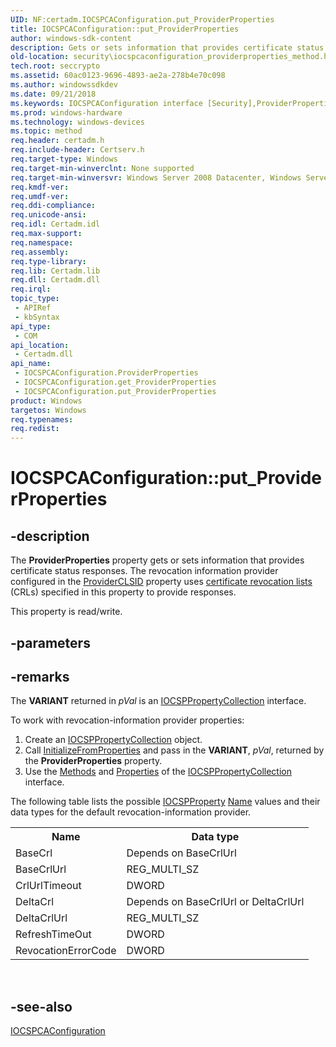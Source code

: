 ```yaml
---
UID: NF:certadm.IOCSPCAConfiguration.put_ProviderProperties
title: IOCSPCAConfiguration::put_ProviderProperties
author: windows-sdk-content
description: Gets or sets information that provides certificate status responses.
old-location: security\iocspcaconfiguration_providerproperties_method.htm
tech.root: seccrypto
ms.assetid: 60ac0123-9696-4893-ae2a-278b4e70c098
ms.author: windowssdkdev
ms.date: 09/21/2018
ms.keywords: IOCSPCAConfiguration interface [Security],ProviderProperties property, IOCSPCAConfiguration.ProviderProperties, IOCSPCAConfiguration.put_ProviderProperties, IOCSPCAConfiguration::ProviderProperties, IOCSPCAConfiguration::get_ProviderProperties, IOCSPCAConfiguration::put_ProviderProperties, ProviderProperties property [Security], ProviderProperties property [Security],IOCSPCAConfiguration interface, certadm/IOCSPCAConfiguration::ProviderProperties, certadm/IOCSPCAConfiguration::get_ProviderProperties, certadm/IOCSPCAConfiguration::put_ProviderProperties, put_ProviderProperties, security.iocspcaconfiguration_providerproperties_method
ms.prod: windows-hardware
ms.technology: windows-devices
ms.topic: method
req.header: certadm.h
req.include-header: Certserv.h
req.target-type: Windows
req.target-min-winverclnt: None supported
req.target-min-winversvr: Windows Server 2008 Datacenter, Windows Server 2008 Enterprise [desktop apps only]
req.kmdf-ver: 
req.umdf-ver: 
req.ddi-compliance: 
req.unicode-ansi: 
req.idl: Certadm.idl
req.max-support: 
req.namespace: 
req.assembly: 
req.type-library: 
req.lib: Certadm.lib
req.dll: Certadm.dll
req.irql: 
topic_type:
 - APIRef
 - kbSyntax
api_type:
 - COM
api_location:
 - Certadm.dll
api_name:
 - IOCSPCAConfiguration.ProviderProperties
 - IOCSPCAConfiguration.get_ProviderProperties
 - IOCSPCAConfiguration.put_ProviderProperties
product: Windows
targetos: Windows
req.typenames: 
req.redist: 
---
```


# IOCSPCAConfiguration::put_ProviderProperties


## -description


The <b>ProviderProperties</b> property gets or sets information that provides certificate status responses. The revocation information provider configured in the <a href="https://msdn.microsoft.com/en-us/library/Aa386369(v=VS.85).aspx">ProviderCLSID</a> property uses <a href="https://msdn.microsoft.com/en-us/library/ms721572(v=VS.85).aspx">certificate revocation lists</a> (CRLs) specified in this property to provide responses.

This property is read/write.


## -parameters


## -remarks



The <b>VARIANT</b> returned in <i>pVal</i> is an <a href="https://msdn.microsoft.com/en-us/library/Aa386394(v=VS.85).aspx">IOCSPPropertyCollection</a> interface.

To work with revocation-information provider properties:

<ol>
<li>Create an <a href="https://msdn.microsoft.com/en-us/library/Aa386394(v=VS.85).aspx">IOCSPPropertyCollection</a> object.</li>
<li>Call <a href="https://msdn.microsoft.com/en-us/library/Aa386413(v=VS.85).aspx">InitializeFromProperties</a> and pass in the <b>VARIANT</b>, <i>pVal</i>, returned by the <b>ProviderProperties</b> property.</li>
<li>Use the <a href="https://msdn.microsoft.com/en-us/library/Bb394801(v=VS.85).aspx">Methods</a> and <a href="https://msdn.microsoft.com/en-us/library/Bb394806(v=VS.85).aspx">Properties</a> of the <a href="https://msdn.microsoft.com/en-us/library/Aa386394(v=VS.85).aspx">IOCSPPropertyCollection</a> interface.</li>
</ol>
The following table lists the possible <a href="https://msdn.microsoft.com/en-us/library/Aa386391(v=VS.85).aspx">IOCSPProperty</a> <a href="https://msdn.microsoft.com/en-us/library/Aa386543(v=VS.85).aspx">Name</a> values and their data types for the default revocation-information provider.

<table>
<tr>
<th>Name</th>
<th>Data type</th>
</tr>
<tr>
<td>BaseCrl</td>
<td>Depends on BaseCrlUrl</td>
</tr>
<tr>
<td>BaseCrlUrl </td>
<td>REG_MULTI_SZ</td>
</tr>
<tr>
<td>CrlUrlTimeout</td>
<td>DWORD</td>
</tr>
<tr>
<td>DeltaCrl</td>
<td>Depends on BaseCrlUrl or DeltaCrlUrl</td>
</tr>
<tr>
<td>DeltaCrlUrl</td>
<td>REG_MULTI_SZ</td>
</tr>
<tr>
<td>RefreshTimeOut</td>
<td>DWORD</td>
</tr>
<tr>
<td>RevocationErrorCode</td>
<td>DWORD</td>
</tr>
</table>
 




## -see-also




<a href="https://msdn.microsoft.com/en-us/library/Aa386328(v=VS.85).aspx">IOCSPCAConfiguration</a>
 

 

